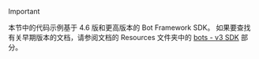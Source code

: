 > [!Important]
> 本节中的代码示例基于 4.6 版和更高版本的 Bot Framework SDK。 如果要查找有关早期版本的文档，请参阅文档的 Resources 文件夹中的 [bots - v3 SDK](~/resources/bot-v3/bots-overview.md) 部分。
